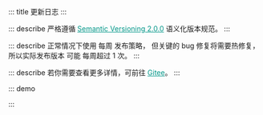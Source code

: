 ::: title 更新日志
:::

::: describe 严格遵循 <a style="color:#009688;" href="https://semver.org/lang/zh-CN/">Semantic Versioning 2.0.0</a> 语义化版本规范。
:::

::: describe 正常情况下使用 每周 发布策略， 但关键的 bug 修复将需要热修复，所以实际发布版本 可能 每周超过 1 次。
:::

::: describe 若你需要查看更多详情，可前往 <a style="color:#009688;" target="_blank" href="https://gitee.com/layui/layui-vue/releases">Gitee</a>。
:::

::: demo
<template>
<lay-timeline>
<lay-timeline-item title="2.0.0">
<ul>
<a name="2-0-0"></a>
<li>
<h3>2.0.0 <span class="layui-badge-rim">2023-04-26</span></h3>
<ul>
<li>[新增] field 组件 title 插槽，支持标题自定义。</li>
<li>[新增] select-option-group 组件，为 select-option 提供分组。</li>
<li>[新增] tree-select 组件 search 属性，用于启用节点搜索功能。</li>
<li>[新增] form 组件 label-position 属性，全局设置子组件 label 位置。</li>
<li>[新增] checkcard 组件，通过卡片的形式提供多选操作。</li>
<li>[新增] checkcard-group 组件，多选卡片组，用于配合 checkcard 使用。</li>
<li>[新增] radio-button 组件，通过按钮的形式提供单选操作。</li>
<li>[新增] tree-select 组件 contentStyle 属性，用于设置面板的 style 样式。</li>
<li>[新增] tree-select 组件 contentClass 属性，用于设置面板的 class 属性。</li>
<li>[修复] layer 组件 maxmin 属性开启时，最小化内容溢出的问题。</li>
<li>[修复] tree 组件 showCheckbox 属性启用时，title 与 checkbox 的异常间隔。</li>
<li>[修复] form-item 组件 mode 属性为 inline 时，表单项仍以 block 的形式排布。</li>
<li>[修复] rate 组件在 form-item 中不垂直居中的问题。</li>
<li>[修复] switch 组件在 form-item 中不垂直居中的问题。</li>
<li>[修复] form 组件 pane 属性启用时，并且 form-item 组件 label 属性缺省，表单项仍偏移的问题。</li>
<li>[修复] form 组件 pane 属性启用时，方框边角不跟随主题变量的问题。</li>
<li>[修复] icon-picker 组件，选项边角不跟随主题变量的问题。</li>
<li>[修复] tooltip 组件，面板边角不跟随主题变量的问题。</li>
<li>[修复] collapse 组件，面版边角不跟随主题变量的问题。</li>
<li>[修复] date-picker 组件，面板边角不跟随主题变量的问题。</li>
<li>[修复] form-item 组件，required 颜色不跟随主题色的问题。</li>
<li>[修复] slider 组件，横向模式与竖向模式下，进度条背景颜色不一致的问题。</li>
<li>[调整] form-item 组件 required 图标与 label 的间距。 </li>
<li>[调整] form-item 组件 mode 属性为 inline 时，表单项宽度由 190px 调整为 220px。</li>
<li>[主题] global-primary-color 变量默认值由 #009688 调整为 #16baaa。</li>
<li>[主题] global-checked-color 变量默认值由 #5FB878 调整为 #16b777。</li>
<li>[文档] radio-button 说明从 radio 文档剥离，独立为单独的菜单项。</li>
<li>[文档] collapse 折叠面板文档更新，补充案例说明。</li>
<li>[文档] form 表单文档更新，补充案例说明。</li>
<li>[升级] layer-vue 到 1.8.4 版本。</li>
</ul>  
 </li>
</ul>
</lay-timeline-item>
<lay-timeline-item title="1.12.0">
<ul>
<a name="1-12-0"></a>
<li>
<h3>1.12.0 <span class="layui-badge-rim">2023-04-25</span></h3>
<ul>
<li>[新增] radio-button 组件，通过按钮的形式展现单选操作, 可以与 radio-group 配合。</li>
<li>[新增] radio-button 组件 model-value 属性，用于设置当前选中值。</li>
<li>[新增] radio-button 组件 name 属性，input 原生 name 属性。</li>
<li>[新增] radio-button 组件 label 属性与 label 插槽，用于设置单选按钮文本值。</li>
<li>[新增] radio-button 组件 value 属性，用于设置单选按钮绑定值。</li>
<li>[新增] radio-button 组件 disabled 属性，用于设置单选按钮禁用状态。</li>
<li>[新增] radio-button 组件 size 属性，用于设置单选按钮尺寸。</li>
<li>[新增] radio-button 组件 change 属性，值改变时触发。</li>
<li>[修复] form-item 组件 console.log 代码。 </li>
<li>[修复] vue-tsc 检测错误，固化 vue-tsc 版本。</li>
<li>[优化] from-item 组件 label 属性与 label 插槽不存在时，labelWidth 不再生效。</li>
<li>[文档] radio.md 新增单选按钮的代码案例。</li>
<li>[文档] select.md 允许清空代码案例，移除禁用状态，恢复演示。</li>
</ul>  
 </li>
</ul>
</lay-timeline-item>
<lay-timeline-item title="1.11.0">
<ul>
<a name="1-11-4"></a>
<li>
<h3>1.11.4 <span class="layui-badge-rim">2023-04-22</span></h3>
<ul>
<li>[修复] checkbox 组件 label 属性不启用时，icon 发生偏移的问题。</li>
<li>[修复] checkbox 组件在 table cell 中默认无法居中的问题。</li>
</ul>
</li>
</ul>
<ul>
<a name="1-11-3"></a>
<li>
<h3>1.11.3 <span class="layui-badge-rim">2023-04-19</span></h3>
<ul>
<li>[修复] @postcss/autoprefixer 产生的 Replace fill-available to stretch 警告。</li>
<li>[优化] checkbox 组件 label 标签与 icon 图标不居中对齐的问题。</li>
<li>[优化] checkbox 组件 size 属性启用时，不同尺寸下的 icon 大小。</li>
<li>[文档] transition 组件 time 属性的类型与默认值说明。</li>
</ul>
</li>
</ul>
<ul>
<a name="1-11-2"></a>
<li>
<h3>1.11.2 <span class="layui-badge-rim">2023-04-15</span></h3>
<ul>
<li>[修复] codesandbox 演示地址链接失效的问题。</li>
<li>[修复] color-picker 组件 modelValue 属性缺少响应式的问题。</li>
<li>[优化] color-picker 组件 eyeDropper 属性启用时的图标，由 svg 调整为内置 iconfont 图标项。</li>
<li>[优化] input 组件 password 属性启用时的图标，由 svg 调整为内置 iconfont 图标项。</li>
</ul>
</li>
</ul>
<ul>
<a name="1-11-1"></a>
<li>
<h3>1.11.1 <span class="layui-badge-rim">2023-04-13</span></h3>
<ul>
<li>[修复] icon-picker 组件 totalPage 出现小数的问题。</li>
<li>[修复] icon-picker 组件 下一页 操作，超出最大页码后仍不禁用的问题。</li>
</ul>
</li>
</ul>
<ul>
<a name="1-11-0"></a>
<li>
<h3>1.11.0 <span class="layui-badge-rim">2023-04-13</span></h3>
<ul>
<li>[新增] table 组件 sort-change 事件，在 column 排序时触发。</li>
<li>[修复] config-provider 组件 themeVariable 属性在夜间模式下不生效的问题。</li>
<li>[修复] tab 组件 brief 风格中标题颜色由 primary-color 调整为 checked-color 变量。</li>
<li>[修复] page 组件 theme 属性缺省，主题色不跟随 config-provider 组件配置。</li>
<li>[修复] date-picker 组件主题色不跟随 config-provider 组件配置。</li>
<li>[修复] webpack 构建项目时，因为 tree-shaking 造成 index.css 丢失。</li>
<li>[升级] icons-vue 到 1.1.0 版本。</li>
<li>[升级] layer-vue 到 1.8.2 版本。</li>
<li>
<h4 style="margin-bottom: 0px !important;font-weight: 500 !important;">icons</h4>
<ul>
<li>[新增] icons 组件 type 属性 layui-icon-help-circle 值, HelpCircleIcon 图标组件。</li>
<li>[新增] icons 组件 type 属性 layui-icon-tips-fill 值, TipsFillIcon 图标组件。</li>
<li>[新增] icons 组件 type 属性 layui-icon-test 值, TestIcon 图标组件。</li>
<li>[新增] icons 组件 type 属性 layui-icon-clear 值, ClearIcon 图标组件。</li>
<li>[新增] icons 组件 type 属性 layui-icon-keyboard 值, KeyboardIcon 图标组件。</li>
<li>[新增] icons 组件 type 属性 layui-icon-backspace 值, BackspaceIcon 图标组件。</li>
<li>[新增] icons 组件 type 属性 layui-icon-show 值, ShowIcon 图标组件。</li>
<li>[新增] icons 组件 type 属性 layui-icon-hide 值, HideIcon 图标组件。</li>
<li>[新增] icons 组件 type 属性 layui-icon-error 值, ErrorIcon 图标组件。</li>
<li>[新增] icons 组件 type 属性 layui-icon-success 值, SuccessIcon 图标组件。</li>
<li>[新增] icons 组件 type 属性 layui-icon-question 值, QuestionIcon 图标组件。</li>
<li>[新增] icons 组件 type 属性 layui-icon-lock 值, LockIcon 图标组件。</li>
<li>[新增] icons 组件 type 属性 layui-icon-moon 值, MoonIcon 图标组件。</li>
<li>[新增] icons 组件 type 属性 layui-icon-github 值, GithubIcon 图标组件。</li>
<li>[新增] icons 组件 type 属性 layui-icon-disabled 值, DisabledIcon 图标组件。</li>
<li>[新增] icons 组件 type 属性 layui-icon-gitee 值, GiteeIcon 图标组件。</li>
<li>[新增] icons 组件 type 属性 layui-icon-eye-invisible 值, EyeInvisibleIcon 图标组件。</li>
<li>[新增] icons 组件 type 属性 layui-icon-eye 值, EyeIcon 图标组件。</li>
</ul>
</li>
<li>
<h4 style="margin-bottom: 0px !important;font-weight: 500 !important;">layer</h4>
<ul>
<li>[新增] layer 组件 beforeClose 回调函数，他将在关闭前触发，你可以通过 return false 来阻止关闭。</li>
<li>[修复] layer 组件 maxmin 属性在首次拖拽前，无法正常最小化的问题。</li>
</ul>
</li>
</ul>  
 </li>
</ul>
</lay-timeline-item>
<lay-timeline-item title="1.10.0">
<ul>
<a name="1-10-0"></a>
<li>
<h3>1.10.1 <span class="layui-badge-rim">2023-04-08</span></h3>
<ul>
<li>[修复] form 组件 model 属性中对象字段为 0 时，总是验证为空的问题。</li>
<li>[修复] form-item 组件 prop 属性无法深度取值的问题。</li>
<li>[优化] form-item 组件 prop 属性，区分深层与浅层取值的逻辑。</li>
</ul>
</li>
</ul>
<ul>
<a name="1-10-0"></a>
<li>
<h3>1.10.0 <span class="layui-badge-rim">2023-04-06</span></h3>
<ul>
<li>[新增] form 组件 pane 属性，开启表单面板风格。</li>
<li>[修复] date-picker 组件 range 启用时，因 border 属性而造成的高度不严格问题。</li>
<li>[修复] transfer 组件处于 search 状态时，未被过滤选中的数据会被移回左侧的问题。</li>
<li>[优化] es 产物 decode 没有被 Tree shaking, 从而造成应用构建产物体积过大的问题。</li>
<li>[文档] button.md 页面更新 dropdown + button + button-group 实现的案例。</li>
<li>[文档] menu.md 页面更新 indent 属性描述错误。</li>
<li>[升级] layer-vue 到 1.8.0 版本。</li>
<li>
<h4 style="margin-bottom: 0px !important;font-weight: 500 !important;">layer</h4>
<ul>
<li>[新增] layer 组件 moveOut 属性，默认只能在窗口内拖拽，如果你想让拖到窗外，那么设定 true 即可。</li>
<li>[新增] layer 组件 moveEnd 回调函数，默认不会触发，如果你需要，设定 moveEnd: function(){} 即可。</li>
<li>[新增] layer 组件 moveStart 回调函数，默认不会触发，如果你需要，设定 moveStart: function(){} 即可。</li>
<li>[优化] layer 组件 icon 属性为 1 2 3 4 5 6 7 时的图标集合。</li>
</ul>
</li>
</ul>  
 </li>
</ul>
</lay-timeline-item>
<lay-timeline-item title="1.9.x">
<ul>
<a name="1-9-8"></a>
<li>
<h3>1.9.8 <span class="layui-badge-rim">2023-03-30</span></h3>
<ul>
<li>[新增] upload 组件 onProgress 属性，上传过程回调，本质为 xhr.upload.onprogress 回调函数。</li>
<li>[优化] table 组件 autoColsWidth 属性，支持树表的列宽计算。</li>
</ul>  
 </li>
</ul>
<ul>
<a name="1-9-7"></a>
<li>
<h3>1.9.7 <span class="layui-badge-rim">2023-03-29</span></h3>
<ul>
<li>[新增] table 组件 autoColsWidth 属性，列宽自动计算，最大程度利用空间，默认为 false。</li>
<li>[新增] date-picker 组件 range 属性为 true 且 type 属性为 time 的时间范围选择面板。</li>
<li>[新增] layui-vue 安装的 options 选项 zIndex 配置，用于设置 layer 的 z-index 起始值。</li>
<li>[修复] dropdown，select, date-picker 组件 disabled 属性，修改值报错。</li>
<li>[修复] datepicker 组件 range 启用时，内容没有沾满实际宽度，从而导致诡异的后边距。</li>
<li>[优化] table 组件 default-expand-all 属性，使其具备响应式的能力。</li>
</ul>  
 </li>
</ul>
<ul>
<a name="1-9-6"></a>
<li>
<h3>1.9.6 <span class="layui-badge-rim">2023-03-24</span></h3>
<ul>
<li>[新增] volar 支持，提供 components.ts 配置文件，为 volar 的自动提示功能提供支持。</li>
<li>[优化] sub-menu 组件 id 属性为非必填，常用于静态展示，不需要 id 属性完成联动的场景。</li>
<li>[优化] menu-item 组件 id 属性为非必填，常用于静态展示，不需要 id 属性来完成联动的场景。</li>
<li>[优化] table 组件 selectedKeys 与 expandKeys 属性，由 Recordable[] 修改为 string[] 类型。</li>
</ul>  
 </li>
</ul>
<ul>
<a name="1-9-5"></a>
<li>
<h3>1.9.5 <span class="layui-badge-rim">2023-03-22</span></h3>
<ul>
<li>[修复] tree-select 组件 modelValue / v-model 属性为空，input 组件回显不更新的问题。</li>
<li>[修复] autocomplete 组件 size 属性必填导致的控制台警告，调整该属性为非必填。</li>
<li>[修复] tree-select 组件 multiple 属性启用时，v-model / modelValue 不支持 null 值的问题。</li>
<li>[修复] select 组件 multiple 属性启用时, v-model / modelValue 不支持 null 值的问题。</li>
</ul>  
 </li>
</ul>
<ul>
<a name="1-9-4"></a>
<li>
<h3>1.9.4 <span class="layui-badge-rim">2023-03-22</span></h3>
<ul>
<li>[新增] table 组件 resize 属性，用于开启列宽拉伸，columns 存在同名属性，可用于开启某一列宽拉伸。</li>
<li>[新增] autocomplete 组件 size 属性，用于设置 input 输入框尺寸。</li>  
 <li>[新增] upload 组件 before-upload 属性，用于设置上传前回调，参数为 file | file[]，通过返回 false 来阻止上传。</li>
<li>[优化] table 组件 header 样式，移除定位属性，避免与 layer 不必要的层级冲突。</li>
<li>[修复] date-picker 组件月份面板，点击 1 月份选项被清空的问题。</li>
</ul>  
 </li>
</ul>
<ul>
<a name="1-9-3"></a>
<li>
<h3>1.9.3 <span class="layui-badge-rim">2023-03-17</span></h3>
<ul>
<li>[新增] table 组件 table-border-radius Css3 变量。</li>  
 <li>[新增] dropdown 组件 dropdown-content-border-radius Css3 变量。 </li>
<li>[优化] autocomplete 组件 selected 样式，输入内容与提示内容相匹配时，使用次色标注。 </li>
<li>[优化] global-border-radius 变量对 dropdown 组件下拉面板的样式影响。 </li>
<li>[优化] global-border-radius 变量对 table 组件样式影响。</li>
<li>[优化] table 组件 page 分页栏样式，修改 select 高度为 26px。</li>
</ul>  
 </li>
</ul>
<ul>
<a name="1-9-2"></a>
<li>
<h3>1.9.2 <span class="layui-badge-rim">2023-03-13</span></h3>
<ul>
<li>[新增] auto-complete 组件，带提示的文本输入框，用于辅助输入。<a href="https:/gitee.com/layui/layui-vue/issues/I6JSOA">#I6JSOA</a></li>  
 <li>[新增] page 组件 showPage 属性开启时, 显示首页直达功能，从而改善易用性。<a href="https://gitee.com/layui/layui-vue/issues/I69ZW6">#I69ZW6</a></li>
<li>[优化] page 组件 limits 所依赖的原生 select 高度, 使其与其他元素保持一致。</li>
<li>
<h4 style="margin-bottom: 0px !important;font-weight: 500 !important;">autocomplete</h4>
<ul>
<li>[新增] autocomplete 组件 name 属性, input 原生 name 属性。</li>
<li>[新增] autocomplete 组件 allow-clear 属性, 用于开启清空操作。</li>
<li>[新增] autocomplete 组件 disabled 属性, 用于设置输入框禁用状态。</li>
<li>[新增] autocomplete 组件 placeholder 属性, 用于设置输入框提示信息。</li>
<li>[新增] autocomplete 组件 fetchSuggestions 属性, 输入时的回调方法，用于查询建议列表。</li>
<li>[新增] autocomplete 组件 contentStyle 属性, 继承至 dropdown 组件，用于设置下拉面板的 style 属性。</li>
<li>[新增] autocomplete 组件 contentClass 属性, 继承至 dropdown 组件，用于设置下拉面板的 class 属性。</li>
<li>[新增] autocomplete 组件 autoFitWidth 属性, 继承至 dropdown 组件，继承至 dropdown 组件，用于设置下拉面板是否与输入框宽度相同。</li>
</ul>
</li>
</ul>  
 </li>
</ul>
<ul>
<a name="1-9-1"></a>
<li>
<h3>1.9.1 <span class="layui-badge-rim">2023-03-09</span></h3>
<ul>  
 <li>[新增] page 组件 showPage 属性开启时, 显示最后一页直达功能，从而改善易用性。<a href="https://gitee.com/layui/layui-vue/issues/I69ZW6">#I69ZW6</a></li>
<li>[修复] table 组件 columns 中 type 属性为 number 的列，不会被导出的问题。<a href="https://gitee.com/layui/layui-vue/issues/I6KXVD">#I6KXVD</a></li>
<li>[修复] table 组件导出功能，如果匹配不到字段不创建列结构，导致 excel 整体错位的问题。<a href="https://gitee.com/layui/layui-vue/issues/I6KXVD">#I6KXVD</a></li>
<li>[修复] table 组件 columns 中包含 children 属性的 column 设置 fixed 属性不生效的问题。<a href="https://gitee.com/layui/layui-vue/issues/I6L4AY">#I6L4AY</a></li>
<li>[优化] table 组件 columns 中 type 属性为 checkbox 或 radio 的列，不再被导出。<a href="https://gitee.com/layui/layui-vue/issues/I6KXVD">#I6KXVD</a></li>
</ul>  
 </li>
</ul>
<ul>
<a name="1-9-0"></a>
<li>
<h3>1.9.0 <span class="layui-badge-rim">2023-03-05</span></h3>
<ul>  
 <li>[新增] input 组件 focus 与 blur 方法, 通过方法调用促使 input 获取焦点。</li>
<li>[新增] textarea 组件 focus 与 blur 方法, 通过方法调用促使 textarea 获取焦点。</li>
<li>[新增] types 目录 components.d.ts 声明文件, web-types.json, attributes.json 和 tags.json 配置文件。</li>
<li>[优化] upload 组件 cutOptions.layerOption.area 属性, 默认值由 ["640px","640px"] 修改为 "auto"。</li>
<li>[优化] select 组件 multiple 属性为 true 时, 传递非 array 类型数据时的异常信息。</li>
<li>[重要] upload 组件 multiple 为 false 时, 上传时 file[0] 字段修改为 file 字段。<span style="color:red;">破坏性</span></li>
<li>
<h4 style="margin-bottom: 0px !important;font-weight: 500 !important;">layer</h4>
<ul>
<li>[新增] layer 组件 footer 插槽, 自定义底部内容, 用于完成高度自定义的操作栏。</li>
<li>[新增] layer 组件 btn 数组内对象的 disabled 属性, 用于设置 button 的禁用状态。 </li>
<li>[新增] layer 组件 offset 属性 `tl` `tr` `bl` `br` 可选值, 在 drawer 模式时, 首个字母决定动画方向。</li>
<li>[修复] layer 组件 offset 属性为 `t` `l` `b` `r`, 并且宽高不是 100% 时, 位置不居中的问题。</li>
<li>[修复] layer 组件 title 属性作为 ref 响应值时, 内容高度不随之动态计算, 而导致内容超出窗体本身尺寸。</li>
<li>[修复] layer 组件 type 属性为 4 或 `drawer` 并且 offset 属性缺省的情况下弹窗居中显示的问题。</li>
<li>[修复] layer 组件 z-index 属性不为空时, 在操作弹窗时会被置顶逻辑覆盖的问题, 优化为 z-index 存在值时, 禁用置顶。</li>
<li>[修复] layer 组件 offset 属性的单位为 % 时, 实际位置会减去弹窗宽高/2 长度的问题。</li>
<li>[优化] layer 组件 type 属性为 notifiy 或 4 类型的样式, 关闭按钮的位置, 标题与内容间距, 边框颜色与阴影等。</li>
<li>[优化] layer 组件 area 属性高度自适应, 并兼容一下三种高度自适应写法 area: "300px" || ["300px", "auto"] || ["300px"]。</li>
<li>[优化] layer 组件 type 属性为 photos 时, 标题闪烁的问题, 调整为淡入淡出。</li>
<li>[优化] layer 组件 content 高度自适应逻辑, 由 js 计算调整为 flex 响应式布局。</li>
<li>[升级] layer-vue 到 1.6.0 版本。</li>
</ul>
</li>
</ul>  
 </li>
</ul>
</lay-timeline-item>
<lay-timeline-item title="1.8.x">
<ul>
<a name="1-8-10"></a>
<li>
<h3>1.8.10 <span class="layui-badge-rim">2023-02-19</span></h3>
<ul>
<li>[修复] layer 与 dropdown 的层级错误, 无法在 layer 中正常显示的问题。</li>
</ul>  
 </li>
</ul>
<ul>
<a name="1-8-9"></a>
<li>
<h3>1.8.9 <span class="layui-badge-rim">2023-02-19</span></h3>
<ul>
<li>[修复] layer 组件在创建多个时, z-index 层级无法自增的问题。</li>
<li>[修复] upload 组件裁剪后的文件固定为 image/png 类型, 与裁剪前不一致的问题。</li>
<li>[优化] 公共工具打包到 badge 目录的问题, 在 es 模式时 badge 组件被其他组件导入的问题。</li>
<li>[优化] upload 组件 cut-options 属性, 修复其响应式特性失效的问题。</li>
<li>[优化] layer 组件在点击标题时, 置于所有已存在的弹出层最顶部。</li>
<li>[优化] 移除 vue/reactivity 在源码中的使用, 从而改善打包。 </li>
<li>[升级] @vueuse/core 到 9.12.0 版本。</li>
<li>[升级] layer-vue 到 1.4.9 版本。</li>
</ul>  
 </li>
</ul>
<ul>
<a name="1-8-8"></a>
<li>
<h3>1.8.8 <span class="layui-badge-rim">2023-02-17</span></h3>
<ul>
<li>[修复] layer 组件 z-index 缺少响应式特性的问题。 </li>
<li>[修复] page 组件 showPage 为 true 时, 上下页操作处于禁用状态的问题。</li>
<li>[升级] layer-vue 1.4.8 版本。</li>
</ul>  
 </li>
</ul>
<ul>
<a name="1-8-7"></a>
<li>
<h3>1.8.7 <span class="layui-badge-rim">2023-02-06</span></h3>
<ul>
<li>[新增] tree 组件 expandKeys 属性, 用于设置展开节点</li>
<li>[新增] cascader 组件 changeOnSelect 属性，用于开启选择即改变功能。</li>
<li>[新增] textarea 组件 autosize 属性, 根据内容宽度自适应默认高度。</li>
<li>[新增] textarea 组件 rols 属性, 原生属性。</li>
<li>[新增] textarea 组件 cols 属性, 原生属性。</li>
<li>[修复] textarea 组件 width 和 height 样式不生效的问题。</li>
</ul>  
 </li>
</ul>
<ul>
<a name="1-8-6"></a>
<li>
<h3>1.8.6 <span class="layui-badge-rim">2023-02-03</span></h3>
<ul>
<li>[新增] table 组件列插槽 row column rowIndex columnIndex 参数。</li>
<li>[修复] upload 组件 before 事件重复回调的问题。</li>
<li>[修复] upload 组件 layerOption 设置后，默认配置失效的问题。</li>
<li>[过时] table 组件列插槽 data 参数。</li>
</ul>  
 </li>
</ul>
<ul>
<a name="1-8-5"></a>
<li>
<h3>1.8.5 <span class="layui-badge-rim">2023-01-24</span></h3>
<ul>
<li>[修复] upload 组件 cutOption 配置中 copperOption 属性不生效的问题。</li>
<li>[修复] form-item 组件在 unmounted 卸载时，不会在 form 中注销，导致不正确的验证逻辑。</li>
<li>[修复] table 组件 columns 多级表头 children 配置启用时，尾节点的右边框不显示。</li>
</ul>  
 </li>
</ul>
<ul>
<a name="1-8-4"></a>
<li>
<h3>1.8.4 <span class="layui-badge-rim">2023-01-11</span></h3>
<ul>
<li>[新增] table 组件 customSlot 插槽 column 参数，用于获取当前渲染的列信息。</li>
<li>[修复] tree-select 组件 v-model 属性设置 null 与 undefined 时，placeholder 不生效。</li>
<li>[修复] select 组件 v-model 属性设置 null 与 undefined 时，placeholder 不生效。</li>
<li>[修复] table 组件 columns 属性配置 children 插槽不生效的问题。</li>
</ul>  
 </li>
</ul>
<ul>
<a name="1-8-3"></a>
<li>
<h3>1.8.3 <span class="layui-badge-rim">2023-01-06</span></h3>
<ul>
<li>[修复] tree-select 组件多选模式点击节点产生错误异常的问题。</li>
<li>[修复] tree-select 组件 checkStrictly 属性为 false 时，删除父节点子节点不删除的问题。</li>
<li>[修复] date-picker 组件范围选择，type 属性为 yearmonth 时右下角仍展示具体日期的问题。</li>
<li>[修复] input 组件 style 属性 border-radius 设置过大导致的边角缺失。</li>
<li>[修复] input 组件 type 属性为 number 时显示原生加减操作的问题。</li>
<li>[文档] 主题配置 "重置配置" 功能实现。</li>
</ul>  
 </li>
</ul>
<ul>
<a name="1-8-2"></a>
<li>
<h3>1.8.2 <span class="layui-badge-rim">2022-12-29</span></h3>
<ul>
<li>[修复] select 组件多选模式 placeholder 在有选中值时仍显示的问题。</li>
<li>[修复] tree-select 组件多选模式 placeholder 在有选中值时仍显示的问题。</li>
<li>[修复] tree-select 组件多选模式点击 + - 号仍触发 change 事件的问题。</li>
</ul>  
 </li>
</ul>
<ul>
<a name="1-8-1"></a>
<li>
<h3>1.8.1 <span class="layui-badge-rim">2022-12-29</span></h3>
<ul>
<li>[修复] badge 组件 color 属性失效的问题。</li>
<li>[修复] barcode 组件属性缺少响应式的能力。 </li>
<li>[修复] treeSelect 多选模式 值 无法删除的问题。</li>
<li>[修复] treeSelect 多选模式 change 事件多次触发的问题。</li>
<li>[修复] qrcode 组件 backgroundColor 属性必填警告。</li>
<li>[修复] qrcode 组件属性缺少响应式的能力。 </li>
<li>[修复] qrcode 组件 width 属性必填警告。</li>
<li>[修复] qrcode 组件 color 属性必填警告。</li>
</ul>  
 </li>
</ul>
<ul>
<a name="1-8-0"></a>
<li>
<h3>1.8.0 <span class="layui-badge-rim">2022-12-29</span></h3>
<ul>
<li>
<h4 style="margin-bottom: 0px !important;font-weight: 500 !important;">Tree Select</h4>
<ul>
<li>[新增] tree-select 组件 v-model 属性，用于设置当前选择值。</li>
<li>[新增] tree-select 组件 data 属性，用于设置树数据。</li>
<li>[新增] tree-select 组件 multiple 属性，用于设置开启多选模式。</li>
<li>[新增] tree-select 组件 allow-clear 属性，用于开启清空操作。</li>
<li>[新增] tree-select 组件 disabled 属性，用于禁用选择。</li>
<li>[新增] tree-select 组件 placeholder 属性，用于设置提示信息。</li>
<li>[新增] tree-select 组件 checkStrictly 属性，用于禁用复选框的级联逻辑。</li>
<li>[新增] tree-select 组件 collapseTagsTooltip 属性，用于开启多选值折叠显示。</li>
<li>[新增] tree-select 组件 minCollapsedNum 属性，用于设置超过指定标签数量后开启折叠。</li>
<li>[新增] tree-select 组件 size 属性，用于设置组件尺寸。</li>
</ul>
</li>
<li>
<h4 style="margin-bottom: 0px !important;font-weight: 500 !important;">Qrcode</h4>
<ul>
<li>[新增] qrcode 组件 text 属性，用于设置二维码实际值。</li>
<li>[新增] qrcode 组件 color 属性，用于设置二维码前景色。</li>
<li>[新增] qrcode 组件 background-color 属性，用于设置二维码背景色。</li>
<li>[新增] qrcode 组件 width 属性，用于设置二维码宽度。</li>
</ul>
</li>
<li>
<h4 style="margin-bottom: 0px !important;font-weight: 500 !important;">Barcode</h4>
<ul>
<li>[新增] barcode 组件 value 属性，用于设置条形码实际值。</li>
<li>[新增] barcode 组件 line-color 属性，用于设置条形码颜色。</li>
<li>[新增] barcode 组件 width 属性，用于设置条形码每条之间的宽度。</li>
<li>[新增] barcode 组件 height 属性，用于设置条形码高度。</li>
<li>[新增] barcode 组件 margin 属性，用于设置条形码周边空白间距。</li>
<li>[新增] barcode 组件 displayValue 属性，用于设置显示条形码实际值。</li>
<li>[新增] barcode 组件 text 属性，用于覆盖默认的文本信息。</li>
<li>[新增] barcode 组件 background 属性，用于设置条形码背景色。</li>
<li>[新增] barcode 组件 format 属性，用于设置条形码类型。</li>
</ul>
</li>
<li>
<h4 style="margin-bottom: 0px !important;font-weight: 500 !important;">其他</h4>
<ul>
<li>[新增] menu-item 组件 to 属性，路由目标地址，设置该属性后，开启 router 模式。</li>
<li>[修复] table 组件 column 配置值变动时，旧的 column 配置未被清空的问题。</li>
<li>[修复] cascader 组件 v-model 属性不为空时，初始化触发 change 回调的问题。</li>
<li>[修复] cascader 组件 v-model 属性值更新时，回显失效的问题。</li>
<li>[修复] badge 组件 theme 属性未设置时, 水波纹效果不生效。</li>
<li>[修复] icon-picker 组件 class 的错误命名。</li>
<li>[优化] input 组件 allow-clear 属性，默认不显示清空按钮，鼠标移入后展示。</li>
<li>[优化] textarea 组件 allow-clear 属性，默认不显示清空按钮，鼠标移入后展示。</li>
<li>[优化] select 组件 allow-clear 属性，默认不显示清空按钮，鼠标移入后展示。</li>
<li>[优化] icon-picker 组件 allow-clear 属性，默认不显示清空按钮，鼠标移入后展示。</li>
<li>[优化] table 组件 column 配置 type 为 number 类型时，起始坐标结合分页数据。</li>
</ul>
</li>
</ul>  
 </li>
</ul>
</lay-timeline-item>
<lay-timeline-item title="1.7.x">
<ul>
<a name="1-7-13"></a>
<li>
<h3>1.7.13 <span class="layui-badge-rim">2022-12-18</span></h3>
<ul>
<li>[修复] select 组件多选模式设置 style 属性 width 宽度失效问题。</li>
<li>[修复] transfer 组件 search-method 设置后默认检索逻辑仍生效的问题。</li>
<li>[修复] transfer 组件 width 属性受 flex 影响宽度不稳定的问题。</li>
<li>[修复] tab 组件在夜间模式下默认样式与卡片样式出现额外的白色边框。</li>
<li>[优化] transfer 组件 search 属性开启时，拼字阶段仍触发搜索的问题。</li>
<li>[优化] router 路由拦截添加 nprogress 加载过渡动画。</li>
</ul>  
 </li>
</ul>
<ul>
<a name="1-7-12"></a>
<li>
<h3>1.7.12 <span class="layui-badge-rim">2022-12-15</span></h3>
<ul>
<li>[新增] transfer 组件 leftTitle 插槽, 自定义左侧标题。</li>
<li>[新增] transfer 组件 rightTitle 插槽, 自定义右侧标题。</li>
<li>[新增] transfer 组件 search-method 方法，自定义搜索逻辑。</li>
<li>[新增] tag-input 组件 append 插槽, 用于前缀自定义内容。</li>
<li>[新增] tag-input 组件 prepend 插槽, 用于后缀自定义内容。</li>
<li>[新增] select 组件 append 插槽, 用于前缀自定义内容。</li>
<li>[新增] select 组件 prepend 插槽，用于后缀自定义内容。</li>
<li>[新增] split-panel-item 组件 space 属性百分比数值支持。</li>
<li>[修复] icon-picker 组件按需加载 lay-icon 无法解析的警告。</li>
<li>[修复] transfer 组件 dataSource 配置不存在 title 属性时产生异常。</li>
<li>[修复] table 组件 columns 属性动态修改后表格不刷新的响应式问题。</li>
</ul>  
 </li>
</ul>
<ul>
<a name="1-7-11"></a>
<li>
<h3>1.7.11 <span class="layui-badge-rim">2022-12-05</span></h3>
<ul>
<li>[新增] tab 组件鼠标滚动功能, 兼容移动端 touch 事件。</li>
<li>[新增] textarea 组件 autosize 属性, 根据内容自适应大小。</li>
<li>[新增] icon-picker 组件 allow-clear 属性, 开启清空操作。</li>
<li>[修复] button 组件 夜间模式 下, 普通按钮边框高亮与背景色不一致的问题。</li>
<li>[修复] cascader 组件 v-model 属性不为空时, 无法正常回显。</li>
<li>[修复] select 组件 muilpart 为 true 时候 placeholder 属性无效。</li>
<li>[修复] page-header 组件 backIcon 插槽 html 中使用无效。</li>
<li>[优化] checkbox 组件 默认主题 下, 勾选框多余的左边框。</li>
<li>[优化] icon-picker 组件 下拉 图标, 在打开关闭时赋予不同的状态。</li>
<li>[优化] table 组件 .layui-table-total 背景色 fixed 字段不生效的问题。</li>
<li>[优化] layer 组件 success 回调执行时机。</li>
</ul>
</li>
</ul>
<ul>
<a name="1-7-10"></a>
<li>
<h3>1.7.10 <span class="layui-badge-rim">2022-11-30</span></h3>
<ul>
<li>[修复] select 组件 search-method 属性, 自定义搜索逻辑不生效。</li>
<li>[优化] select 组件文档, 简化使用案例。</li>
</ul>
</li>
</ul>
<ul>
<a name="1-7-9"></a>
<li>
<h3>1.7.9 <span class="layui-badge-rim">2022-11-22</span></h3>
<ul>
<li>[新增] select 组件 search-method 属性, 允许自定义搜索逻辑。</li>
<li>[修复] tag 组件 max-width 属性, 内容超出后 `...` 省略符缺失。</li>
<li>[修复] table 组件 column 属性 align 配置失效, 该问题仅存在 1.7.8 版本。</li>
<li>[修复] select 组件 build 后, 选中内容无法正确回显。</li>
<li>[修复] tab 组件 build 后, tab-item 无法正确显示, 在嵌套 v-for 时。</li>
<li>[修复] table 组件 default-toolbar 在配置数组时, 未按顺序渲染。</li>
</ul>
</li>
</ul>
<ul>
<a name="1-7-8"></a>
<li>
<h3>1.7.8 <span class="layui-badge-rim">2022-11-19</span></h3>
<ul>
<li>[新增] upload 组件 auto 属性, 是否自动上传配置。</li>
<li>[修复] table 组件 ellipsisTooltip 属性不生效。</li>
<li>[优化] backtop 组件部分浏览器版本无法正常返回顶部。</li>
<li>[优化] date-picker 组件 btn 操作 border-radius 样式细节。</li>
<li>[优化] tag-input 组件 maxWidth 属性默认为 100%。</li>
<li>[优化] tag-input 组件 tagWidth 超出 input 宽度时自动省略文本。</li>
<li>[优化] table 组件 default-toolbar 属性支持 Array 类型, 举例：['print']。</li>
<li>[优化] select 组件 dropdown 关闭时统一清空 search 内容。</li>
</ul>
</li>
</ul>
<ul>
<a name="1-7-7"></a>
<li>
<h3>1.7.7 <span class="layui-badge-rim">2022-11-11</span></h3>
<ul>
<li>[新增] upload 组件 text 属性, 设置上传描述。</li>
<li>[新增] upload 组件 dragText 属性, 设置拖拽面板提示信息。</li>
<li>[修复] select-option 组件 default 插槽内容为多层元素时, 使用 label 属性值作为回显。</li>
<li>[修复] input-number 组件 step 设置为小数时精度丢失的问题。</li>
<li>[修复] tooltip 组件临近屏幕边界, 三角位置显示错误。</li>
<li>[优化] select-option 组件 多选 模式只能点击复选框的问题。</li>
<li>[优化] select 组件 search 事件在拼字时触发的问题。</li>
<li>[优化] select 组件 change 事件触发时机不恰当的问题。</li>
</ul>
</li>
</ul>
<ul>
<a name="1-7-6"></a>
<li>
<h3>1.7.6 <span class="layui-badge-rim">2022-11-09</span></h3>
<ul>
<li>[新增] page-header 组件 back-icon 插槽, 自定义返回图标。</li>
<li>[新增] page-header 组件 back-icon 属性, 自定义返回图标。</li>
<li>[修复] input-number 组件 step 设置为小数时精度丢失的问题。</li>
<li>[修复] datePicker 组件 年选择器 清空后再点击确定回显错误。</li>
<li>[修复] select 组件 单选模式 与 多选模式 清空操作样式不统一的问题。</li>
<li>[修复] select 组件 单选模式 与 多选模式 下拉宽度不一致的问题。</li>
<li>[修复] select 组件 多选模式 @search 事件不生效的问题。</li>
<li>[优化] select 组件 label 属性不兼容 number 类型。</li>
<li>[优化] select-option 组件 label 属性为 null 时, 单选不展示。</li>
<li>[优化] select-option 组件 label 属性为 null 时, 搜索报错。</li>
<li>[优化] datePicker 组件 新增 change,blur,foucs 事件。</li>
</ul>
</li>
</ul>
<ul>
<a name="1-7-5"></a>
<li>
<h3>1.7.5 <span class="layui-badge-rim">2022-11-06</span></h3>
<ul>
<li>[修复] select 组件单选模式验证失败后边框无变化的问题。</li>
<li>[修复] tooltip 组件临近屏幕边界, 三角位置显示错误。</li>
<li>[修复] upload 组件开启 cut 裁剪属性, 取消上传仍会弹出裁剪界面。</li>
<li>[修复] upload 组件开启 cut 裁剪属性, 多次上传同文件, 非首次都不会弹出裁剪框。</li>
<li>[优化] collapse 组件 collapseTransition 属性开启时, 为下拉图标增加转场动画。</li>
</ul>
</li>
</ul>
<ul>
<a name="1-7-4"></a>
<li>
<h3>1.7.4 <span class="layui-badge-rim">2022-11-04</span></h3>
<ul>
<li>[新增] button 按钮 active 效果。</li>
<li>[新增] input 组件 max 与 min 属性, 用于控制 number 类型下手动输入值的范围。</li>
<li>[修复] textarea 组件边框 hover 状态颜色和其它 form 系列组件不一样的问题。</li>
<li>[修复] tag-input 组件获取焦点与 hover 状态和其它 form 系列组件不一样的问题。</li>
<li>[修复] upload 组件多次上传同一文件时，除了第一次都无法正常触发到@before 和@done 事件。</li>
<li>[修复] select 组件 slots 无法正常解决注释的问题。</li>
<li>[修复] tab 组件 slots 无法正常解决注释与 v-if 的问题。</li>
<li>[修复] select 单选模式和多选模式, 鼠标悬停时边框颜色不一样的问题。</li>
<li>[修复] textarea 双向绑定在拼字时触发更新的问题。</li>
<li>[修复] input-number 组件 disabled-input 属性开启时，点击减号无效。</li>
<li>[修复] input-number 的 min 和 max 属性在手动输入值的场景下无效。</li>
<li>[修复] button 组件 disabled 属性无效。</li>
<li>[修复] button-group 组件, 个别类型无法正常显示分割线。</li>
<li>[修复] select 组件禁用后 仍能清空的问题。</li>
<li>[修复] input-number 组件无法手动输入负数的问题。</li>
<li>[修复] input-number 组件清空内容，输入框失去焦点后数字复显的问题。</li>
<li>[修复] input-number 组件设置步长点击增加，直接拼接字符串的问题。</li>
<li>[修复] textarea 和 select 验证失败后边框颜色没有变成红色。</li>
</ul>
</li>
</ul>
<ul>
<a name="1-7-3"></a>
<li>
<h3>1.7.3 <span class="layui-badge-rim">2022-10-27</span></h3>
<ul>
<li>[修复] table 组件 滚动条 拖拽时 header 产生错位。</li>
<li>[修复] layer 组件 notifiy 类型 css 丢失的问题。</li>
<li>[优化] layer 组件 notifiy 类型 class 命名规范。</li>
<li>[升级] layer-vue 1.4.7 版本。</li>
</ul>
</li>
</ul>
<ul>
<a name="1-7-2"></a>
<li>
<h3>1.7.2 <span class="layui-badge-rim">2022-10-26</span></h3>
<ul>
<li>[优化] input 组件 disabled 属性禁用效果。</li>
<li>[优化] textarea 组件 disabled 属性禁用效果。</li>
<li>[优化] switch 组件 disabled 属性禁用效果。</li>
<li>[优化] select 组件 disabled 属性禁用效果。</li>
<li>[优化] tag-input 组件 disabled 属性禁用效果。</li>
<li>[优化] color-picker 组件 disabled 属性禁用效果。</li>
<li>[优化] cascader 组件 disabled 属性禁用效果。</li>
<li>[优化] icon-picker 组件 disabled 属性禁用效果。</li>
</ul>
</li>
</ul>
<ul>
<a name="1-7-1"></a>
<li>
<h3>1.7.1 <span class="layui-badge-rim">2022-10-26</span></h3>
<ul>
<li>[新增] date-picker 组件 placeholder 属性 array 类型兼容。</li>
<li>[修复] date-picker 组件 range 属性为 true 时的 国际化 翻译失效。</li>
<li>[修复] date-picker 组件 range 属性为 true 时的 lay-dropdown 无法解析警告。</li>
<li>[修复] upload 组件 裁剪 案例不生效问题, 前提需要 acceptMime 为 images 值。</li>
<li>[优化] upload 组件 i18n 国际化支持。</li>
</ul>
</li>
</ul>
<ul>
<a name="1-7-0"></a>
<li>
<h3>1.7.0 <span class="layui-badge-rim">2022-10-24</span></h3>
<ul>
<li>[新增] select 组件 contentClass 属性, 用于自定义内容区域 class 属性。</li>
<li>[新增] select 组件 contentStyle 属性, 用于自定义内容区域 style 属性。</li>
<li>[新增] icon-picker 组件 disabled 属性, 禁用颜色选择。</li>
<li>[新增] icon-picker 组件 contentClass 属性, 用于自定义内容区域 class 属性。</li>
<li>[新增] icon-picker 组件 contentStyle 属性, 用于自定义内容区域 style 属性。</li>
<li>[新增] color-picker 组件 disabled 属性, 禁用图标选择。</li>
<li>[新增] color-picker 组件 contentClass 属性, 用于自定义内容区域 class 属性。</li>
<li>[新增] color-picker 组件 contentStyle 属性, 用于自定义内容区域 style 属性。</li>
<li>[新增] cascader 组件 disabled 属性, 禁用数据选择。</li>
<li>[新增] cascader 组件 contentClass 属性, 用于自定义内容区域 class 属性。</li>
<li>[新增] cascader 组件 contentStyle 属性, 用于自定义内容区域 style 属性。</li>
<li>[新增] date-picker 组件 contentClass 属性, 用于自定义内容区域 class 属性。</li>
<li>[新增] date-picker 组件 contentStyle 属性, 用于自定义内容区域 style 属性。</li>
<li>[修复] date-picker 组件 type 属性为 date 值, range 属性为 true 时, 结束月份出现 13 月的问题。</li>
<li>[修复] space 组件 size 属性使用内置 string ['md','sm'] 不生效的问题。</li>
<li>[修复] table 组件 datasource 为空, 表头超出宽度无法滚动的问题。</li>
<li>[修复] page 组件 pages 属性起始页计算逻辑, 在接近尾页时 pages 页码不对应的问题。</li>
<li>[修复] select 组件 multiple 与 disabled 属性同时为 true 时, 禁用效果失效。</li>
<li>[删除] select 组件 show-empty 属性, 由用户自定义 select-option 代替。</li>
<li>[删除] select 组件 empty-message 属性, 由用户自定义 select-option 代替。</li>
<li>[删除] select 组件 placeholder, searchPlaceholder 属性默认值, 由使用者提供。</li>
<li>[优化] select 组件 disabled 属性效果, hover 状态显示禁用光标, 并保持 border 颜色不变。</li>
<li>[优化] input 组件 disabled 属性效果, hover 状态保持 border 颜色不变。</li>
<li>[优化] switch 组件 disabled 属性效果, 光标移入圆形白色按钮不显示禁用光标。</li>
<li>[优化] tag-input 组件 disabled 属性效果, 与其他组件保持相同设计规范。</li>
<li>[优化] date-picker, empty, page 组件支持 i18n 国际化。</li>
</ul>
</li>
</ul>
</lay-timeline-item>
<lay-timeline-item title="1.6.x">
<ul>
<a name="1-6-9"></a>
<li>
<h3>1.6.9 <span class="layui-badge-rim">2022-10-18</span></h3>
<ul>
<li>[修复] select 组件内部维护 options 时导致的内存溢出问题。</li>
<li>[修复] select 组件单选模式 showSearch 属性开启时, 输入框循环重置的问题。</li>
<li>[修复] upload 组件 drag 为 true 时, 获取拖拽文件 files 集合失败, 无法正常上传。</li>
<li>[优化] layer 组件 id 属性, 当值相同时仅保留最新的弹出层实例。</li>
<li>[升级] layer-vue 1.4.6 版本。</li>
</ul>
</li>
</ul>
<ul>
<a name="1-6-8"></a>
<li>
<h3>1.6.8 <span class="layui-badge-rim">2022-10-14</span></h3>
<ul>
<li>[修复] upload 组件 drag 为 false 时的 removeEventListener 警告。</li>
<li>[修复] upload 组件销毁 drap drapenter dragover 事件未注销。</li>
</ul>
</li>
</ul>
<ul>
<a name="1-6-7"></a>
<li>
<h3>1.6.7 <span class="layui-badge-rim">2022-10-13</span></h3>
<ul>
<li>[修复] menu 组件 ident 属性带来的 typescript 警告。</li>
<li>[修复] tansfer 组件 data-source 属性缺少响应式的特性。</li>
<li>[修复] upload 组件 drag 属性开启后, 拖拽上传无效的问题。</li>
<li>[优化] switch 组件 on-switch-text 和 un-switch-text 属性, 为描述提供适当边距。</li>
<li>[优化] config-provider 组件 dark-partial 属性默认值, 降低整体饱和度。</li>
</ul>
</li>
</ul>
<ul>
<a name="1-6-6"></a>
<li>
<h3>1.6.6 <span class="layui-badge-rim">2022-10-11</span></h3>
<ul>
<li>[新增] menu 组件 ident 属性, 用于开启目录缩进与缩进尺寸。</li>
<li>[新增] table 组件 column 配置 total-row-method 属性, 用于自定义列统计逻辑。</li>
<li>[修复] table 组件 column 配置 fixed 属性, 特殊情况下的列空白问题。</li>
<li>[修复] talle 组件 table-row 行 algin 等属性, 不跟随 column 列配置的问题。</li>
<li>[修复] table 组件 table-row 行 fixed 属性不生效的问题。</li>
</ul>
</li>
</ul>
<ul>
<a name="1-6-5"></a>
<li>
<h3>1.6.5 <span class="layui-badge-rim">2022-10-11</span></h3>
<ul>
<li>[新增] datePicker 组件 type 属性为 date 与 datetime 时, 支持时间戳传入。</li>
<li>[修复] datePicker 组件 type 属性为 dateTime 时 同时选择日期与时间不生效问题。</li>
<li>[修复] datepicker 组件 type 属性为 mouth 时, v-model 为 number 类型时, 月份选择显示 NaN。</li>
<li>[修复] tree 组件 checkedKeys 属性赋值默认子集全部选中的问题。</li>
<li>[修复] layer 组件在高版本 google 中的 event.path 警告信息。</li>
<li>[修复] select-option 组件 default 插槽不可用的问题。</li>
</ul>
</li>
</ul>
<ul>
<a name="1-6-4"></a>
<li>
<h3>1.6.4 <span class="layui-badge-rim">2022-10-09</span></h3>
<ul>
<li>[修复] radio 组件 value 属性不兼容 number 类型而导致类型警告。</li>
<li>[修复] table 组件 .layui-table-body 增加过渡动画后, 修改 height 样式, 导致 header 错位。</li>
<li>[修复] select-option 组件在伴随 v-if 指令时导致无法正常渲染。</li>
</ul>
</li>
</ul>
<ul>
<a name="1-6-3"></a>
<li>
<h3>1.6.3 <span class="layui-badge-rim">2022-10-08</span></h3>
<ul>
<li>[修复] select 组件 option 子组件 hover 样式缺失。</li>
<li>[修复] select 组件下拉图标在选择 option 后状态不重置的问题。</li>
<li>[修复] select 组件多选模式, 选项无法手动删除的问题。</li>
<li>[修复] layer 组件 end 回调函数多次触发的问题。</li>
</ul>
</li>
</ul>
<ul>
<a name="1-6-2"></a>
<li>
<h3>1.6.2 <span class="layui-badge-rim">2022-10-07</span></h3>
<ul>
<li>[修复] upload 组件 size 属性提示信息单位换算错误。</li>
<li>[修复] tree 组件 checkStrictly 属性为 true 时, 初始数据仍关联选择。</li>
<li>[修复] icon-picker 组件 v-model 缺失响应式特性。</li>
<li>[修复] select-option 组件 hover 状态的选择样式。</li>
<li>[升级] 升级 vue 3.2.40 与 typescript 4.8.4。</li>
</ul>
</li>
</ul>
<ul>
<a name="1-6-1"></a>
<li>
<h3>1.6.1 <span class="layui-badge-rim">2022-10-06</span></h3>
<ul>
<li>[修复] layer 组件 v-model 默认为 true 时弹出层不显示的问题。</li>
<li>[修复] layer 组件 success 回调函数属性默认显示时不触发的问题。</li>
<li>[修复] layer 组件 msg 调用 content-height 内容高度计算不正确。</li>
<li>[修复] layer 组件 btn 与 close 操作抖动的问题。</li>
<li>[升级] layer-vue 1.4.3 版本。</li>
</ul>
</li>
</ul>
<ul>
<a name="1-6-0"></a>
<li>
<h3>1.6.0 <span class="layui-badge-rim">2022-10-04</span></h3>
<ul>
<li>[新增] tree 组件 checkStrictly 属性, 开启复选框时解除父子联动关系, 默认为 false。</li>
<li>[修复] tree 组件 title 自定义标题插槽, 不生效的问题。</li>
<li>[修复] tree 组件 node 配置 disabled 启用时, @node-click 事件仍触发的问题。</li>
<li>[修复] select 组件 multiple 开启时, 值不存在时导致控制台异常。</li>
<li>[修复] timeline 组件 title 属性必填警告。</li>
<li>[修复] cascader 组件 trigger 属性必填警告。</li>
<li>[修复] select-option 组件 value 属性 number 类型值警告。</li>
<li>[修复] checkbox 组件 value 属性 number 类型值警告。</li>
<li>[修复] checkbox 组件 label 属性与 default 插槽不设置, layui-checkbox-label 元素仍存在的问题。</li>
<li>[修复] tree 组件 show-checkbox 为 true 时, 复选框与标题间距过宽的问题。</li>
<li>[修复] tree 组件 node 配置 disabled 启用时, 仍会因为父子关联选择。</li>
<li>[修复] table 组件 indentSize 属性, 在加载远程数据时不生效的问题。</li>
<li>[调整] date-picker 组件 laydate-range-hover 前景色与背景色。</li>
</ul>
</li>
</ul>
</lay-timeline-item>
<lay-timeline-item title="1.5.x">
<ul>
<a name="1-5-1"></a>
<li>
<h3>1.5.1 <span class="layui-badge-rim">2022-09-30</span></h3>
<ul>
<li>[新增] avatar 组件 default 插槽, 支持文本头像, 用于复杂场景。</li>
<li>[新增] avatar 组件 icon 属性, 用于展示 iconfont 头像, 默认值为 `layui-icon-username`。</li>
<li>[修复] select 组件 multiple 为 true 且 showSearch 为 true 时光标为输入, 否则为小手指。</li>
<li>[修复] select 组件 slots 延时渲染, 选中项 label 不更新的问题。</li>
</ul>
</li>
</ul>
<ul>
<a name="1-5-0"></a>
<li>
<h3>1.5.0 <span class="layui-badge-rim">2022-09-29</span></h3>
<ul>
<li>[新增] tag-input 标签输入框组件, 用于录入事物的属性与纬度。</li>
<li>[新增] table 组件 header 插槽, 用于在工具栏与表格之间插入元素。</li>
<li>[新增] tabitem 组件 icon 属性, 提供 title 属性前置 icon 设置。</li>
<li>[新增] select 组件 searchPlaceholder 属性, 自定义搜索提示信息。</li>
<li>[新增] select 组件 minCollapsedNum 属性, 多选模式选中项超过多少时折叠。</li>
<li>[新增] select 组件 collapseTagsTooltip 属性, 多选模式下是否悬浮显示折叠的选中项。</li>
<li>[修复] cascader 外部清空 modelValue, 选中项仍不清楚的问题。</li>
<li>[修复] tolltip 组件 content 变化时, 位置无法自动计算调整的问题。</li>
<li>[修复] breadcrumb-item 组件无法正确传递 attrs, 导致 @click 等自定义事件失效。</li>
<li>[修复] layout 组件仅引入了 footer 作为内容元素时, layui-layout-vertical 样式不生效, 导致布局错误。</li>
<li>[修复] select 组件 multiple 属性为 true 时, 删除选项时清空筛选条件的问题。</li>
<li>[修复] select 组件多选模式下提示信息错误, 将 "请选择" 调整为 "请输入"。</li>
<li>[修复] select 组件与 table 组件组合使用时, 下拉内容被遮盖。</li>
<li>[修复] select 组件位于 layer 底部时, 点击时出现滚动条。</li>
<li>[修复] select 组件外部修改 modelValue 值时, option 不选中的问题。</li>
<li>[修复] icon-picker 组件 show-search 属性开启时, 搜索不生效的问题。</li>
<li>[修复] notice-bar 组件切换页面后, NodeJS.Timeout 定时器不清除的问题。</li>
<li>[优化] page 组件 limit 逻辑, 切换 limit 后，如果页数大于当前页，保持当前页码不变，否则使用最大页码。</li>
<li>[优化] input 组件 suffix 插槽与 allow-clear 启用时的显示顺序, clear > suffix。</li>
<li>[优化] tag 组件 border background height 等, 使其更贴合 layui 的设计规范。</li>
<li>[优化] input 组件 suffix prefix password clear 左右布局, 由 15px 调整至 10px。</li>
<li>[优化] input 组件 prefix 与 prefix-icon 存在时, 取消左侧边距缩进。</li>
<li>[删除] select 组件 create 属性 与 create 事件。</li>
</ul>
</li>
</ul>
</lay-timeline-item>
</lay-timeline>
</template>

<script setup>
import { ref } from 'vue';
</script>

:::
